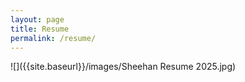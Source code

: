 ```yaml
---
layout: page
title: Resume
permalink: /resume/
---
```

![]({{site.baseurl}}/images/Sheehan Resume 2025.jpg)
